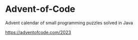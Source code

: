 # Advent-of-Code

Advent calendar of small programming puzzles solved in Java

https://adventofcode.com/2023
